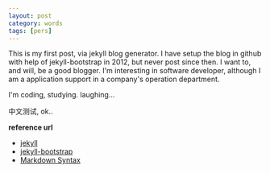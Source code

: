 ```yaml
---
layout: post
category: words
tags: [pers]
---
```


This is my first post, via jekyll blog generator. I have setup the blog in github with help of jekyll-bootstrap in 2012, but never post since then. I want to, and will, be a good blogger. I'm interesting in software developer, although I am a application support in a company's operation department.

I'm coding, studying. laughing...

中文测试, ok..

**reference url**

* [jekyll](https://github.com/mojombo/jekyll/wiki)
* [jekyll-bootstrap](http://jekyllbootstrap.com/usage/jekyll-quick-start.html)
* [Markdown Syntax](http://daringfireball.net/projects/markdown/)


